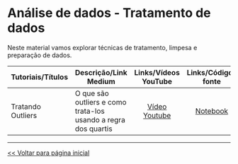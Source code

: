 # Análise de dados - Tratamento de dados
Neste material vamos explorar técnicas de tratamento, limpesa e preparação de dados.

| Tutoriais/Títulos    | Descrição/Link Medium  | Links/Vídeos YouTube | Links/Códigos fonte |
| --- | --- | :---: | :---: |
| Tratando Outliers | O que são outliers e como trata-los usando a regra dos quartis | [Vídeo Youtube]() | [Notebook]() |

<hr>

[<< Voltar para página inicial](https://github.com/dev-daniel-amorim)
